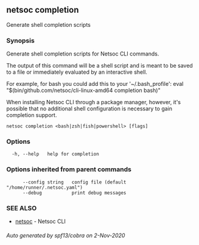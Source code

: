 ## netsoc completion

Generate shell completion scripts

### Synopsis

Generate shell completion scripts for Netsoc CLI commands.

The output of this command will be a shell script and is meant to be saved to a
file or immediately evaluated by an interactive shell.

For example, for bash you could add this to your '~/.bash_profile':
	eval "$(bin/github.com/netsoc/cli-linux-amd64 completion bash)"

When installing Netsoc CLI through a package manager, however, it's possible that
no additional shell configuration is necessary to gain completion support.


```
netsoc completion <bash|zsh|fish|powershell> [flags]
```

### Options

```
  -h, --help   help for completion
```

### Options inherited from parent commands

```
      --config string   config file (default "/home/runner/.netsoc.yaml")
      --debug           print debug messages
```

### SEE ALSO

* [netsoc](netsoc.md)	 - Netsoc CLI

###### Auto generated by spf13/cobra on 2-Nov-2020
